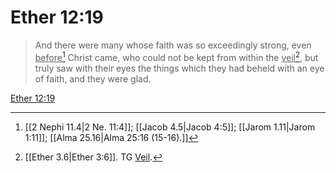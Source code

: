 # Ether 12:19

> And there were many whose faith was so exceedingly strong, even <u>before</u>[^a] Christ came, who could not be kept from within the <u>veil</u>[^b], but truly saw with their eyes the things which they had beheld with an eye of faith, and they were glad.

[Ether 12:19](https://www.churchofjesuschrist.org/study/scriptures/bofm/ether/12?lang=eng&id=p19#p19)


[^a]: [[2 Nephi 11.4|2 Ne. 11:4]]; [[Jacob 4.5|Jacob 4:5]]; [[Jarom 1.11|Jarom 1:11]]; [[Alma 25.16|Alma 25:16 (15-16).]]
[^b]: [[Ether 3.6|Ether 3:6]]. TG [Veil](https://www.churchofjesuschrist.org/study/scriptures/tg/veil?lang=eng).

